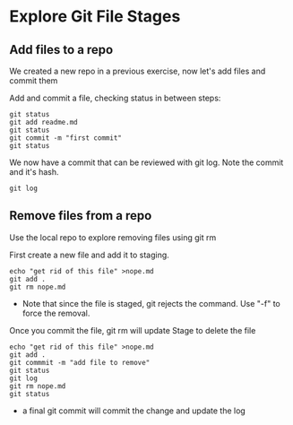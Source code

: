 # Explore Git File Stages


## Add files to a repo
We created a new repo in a previous exercise, now let's add files and commit them

Add and commit a file, checking status in between steps:

```
git status
git add readme.md
git status
git commit -m "first commit"
git status
```

We now have a commit that can be reviewed with git log. Note the commit and it's hash.
```
git log
```

## Remove files from a repo

Use the local repo to explore removing files using git rm

First create a new file and add it to staging. 

```
echo "get rid of this file" >nope.md
git add .
git rm nope.md

```
* Note that since the file is staged, git rejects the command. Use "-f" to force the removal. 

Once you commit the file, git rm will update Stage to delete the file


```
echo "get rid of this file" >nope.md
git add .
git commmit -m "add file to remove"
git status
git log
git rm nope.md
git status
```
* a final git commit will commit the change and update the log







